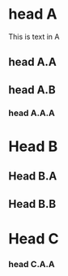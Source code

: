 # head A
This is text in A
## head A.A
## head A.B
### head A.A.A
# Head B
## Head B.A
## Head B.B
# Head C
### head C.A.A
